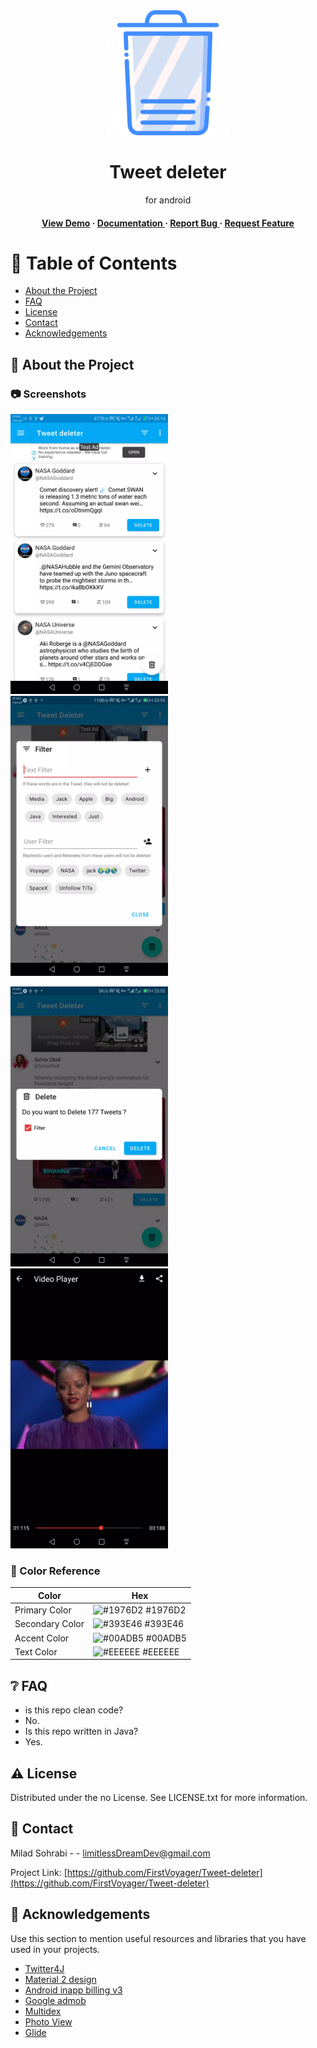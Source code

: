 <div align='center'>

<img src=https://raw.githubusercontent.com/FirstVoyager/Tweet-deleter/master/app/src/main/res/drawable/icon_main.png alt="logo" width=200 height=200 />

<h1>Tweet deleter</h1>
<p>for android</p>

<h4> <a href=https://github.com/FirstVoyager/Tweet-deleter/raw/master/app/release/app-release.apk>View Demo</a> <span> · </span> <a href="https://github.com/FirstVoyager/Tweet Deleter/blob/master/README.md"> Documentation </a> <span> · </span> <a href="https://github.com/FirstVoyager/Tweet Deleter/issues"> Report Bug </a> <span> · </span> <a href="https://github.com/FirstVoyager/Tweet Deleter/issues"> Request Feature </a> </h4>


</div>

# :notebook_with_decorative_cover: Table of Contents

- [About the Project](#star2-about-the-project)
- [FAQ](#grey_question-faq)
- [License](#warning-license)
- [Contact](#handshake-contact)
- [Acknowledgements](#gem-acknowledgements)


## :star2: About the Project
### :camera: Screenshots
<p float="center">
  <img src="https://github.com/FirstVoyager/Tweet-deleter/raw/master/assetss/screen-0.webp" width="50%" />
  <img src="https://github.com/FirstVoyager/Tweet-deleter/raw/master/assetss/screen-1.webp" width="50%" />
</p>
<p float="left">
     <img src="https://github.com/FirstVoyager/Tweet-deleter/raw/master/assetss/screen-2.webp" width="50%" />
  <img src="https://github.com/FirstVoyager/Tweet-deleter/raw/master/assetss/screen-3.webp" width="50%" />
</p>



### :art: Color Reference
| Color | Hex |
| --------------- | ---------------------------------------------------------------- |
| Primary Color | ![#1976D2](https://via.placeholder.com/10/1976D2?text=+) #1976D2 |
| Secondary Color | ![#393E46](https://via.placeholder.com/10/393E46?text=+) #393E46 |
| Accent Color | ![#00ADB5](https://via.placeholder.com/10/00ADB5?text=+) #00ADB5 |
| Text Color | ![#EEEEEE](https://via.placeholder.com/10/EEEEEE?text=+) #EEEEEE |

## :grey_question: FAQ

- is this repo clean code?
- No.
- Is this repo written in Java?
- Yes.


## :warning: License

Distributed under the no License. See LICENSE.txt for more information.

## :handshake: Contact

Milad Sohrabi - - limitlessDreamDev@gmail.com

Project Link: [https://github.com/FirstVoyager/Tweet-deleter](https://github.com/FirstVoyager/Tweet-deleter)

## :gem: Acknowledgements

Use this section to mention useful resources and libraries that you have used in your projects.

- [Twitter4J](https://github.com/Twitter4J/Twitter4J)
- [Material 2 design](https://m2.material.io/design)
- [Android inapp billing v3](https://github.com/anjlab/android-inapp-billing-v3)
- [Google admob](https://developers.google.com/admob/android/quick-start)
- [Multidex](https://developer.android.com/build/multidex)
- [Photo View](https://github.com/Baseflow/PhotoView)
- [Glide](https://github.com/bumptech/glide)
